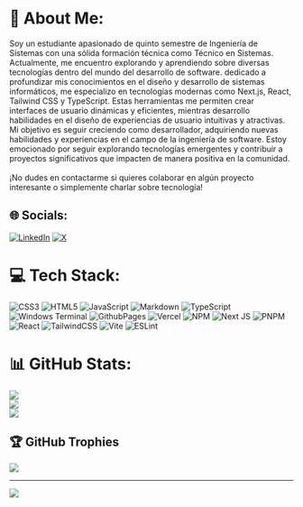 # 💫 About Me:
Soy un estudiante apasionado de quinto semestre de Ingeniería de Sistemas con una sólida formación técnica como Técnico en Sistemas. Actualmente, me encuentro explorando y aprendiendo sobre diversas tecnologías dentro del mundo del desarrollo de software. dedicado a profundizar mis conocimientos en el diseño y desarrollo de sistemas informáticos, me especializo en tecnologías modernas como Next.js, React, Tailwind CSS y TypeScript. Estas herramientas me permiten crear interfaces de usuario dinámicas y eficientes, mientras desarrollo habilidades en el diseño de experiencias de usuario intuitivas y atractivas.<br>Mi objetivo es seguir creciendo como desarrollador, adquiriendo nuevas habilidades y experiencias en el campo de la ingeniería de software. Estoy emocionado por seguir explorando tecnologías emergentes y contribuir a proyectos significativos que impacten de manera positiva en la comunidad.<br><br>¡No dudes en contactarme si quieres colaborar en algún proyecto interesante o simplemente charlar sobre tecnología!


## 🌐 Socials:
[![LinkedIn](https://img.shields.io/badge/LinkedIn-%230077B5.svg?logo=linkedin&logoColor=white)](https://linkedin.com/in/emmanuel-fajardo-cadena) [![X](https://img.shields.io/badge/X-black.svg?logo=X&logoColor=white)](https://x.com/Fajardo1753L) 

# 💻 Tech Stack:
![CSS3](https://img.shields.io/badge/css3-%231572B6.svg?style=flat&logo=css3&logoColor=white) ![HTML5](https://img.shields.io/badge/html5-%23E34F26.svg?style=flat&logo=html5&logoColor=white) ![JavaScript](https://img.shields.io/badge/javascript-%23323330.svg?style=flat&logo=javascript&logoColor=%23F7DF1E) ![Markdown](https://img.shields.io/badge/markdown-%23000000.svg?style=flat&logo=markdown&logoColor=white) ![TypeScript](https://img.shields.io/badge/typescript-%23007ACC.svg?style=flat&logo=typescript&logoColor=white) ![Windows Terminal](https://img.shields.io/badge/Windows%20Terminal-%234D4D4D.svg?style=flat&logo=windows-terminal&logoColor=white) ![GithubPages](https://img.shields.io/badge/github%20pages-121013?style=flat&logo=github&logoColor=white) ![Vercel](https://img.shields.io/badge/vercel-%23000000.svg?style=flat&logo=vercel&logoColor=white) ![NPM](https://img.shields.io/badge/NPM-%23CB3837.svg?style=flat&logo=npm&logoColor=white) ![Next JS](https://img.shields.io/badge/Next-black?style=flat&logo=next.js&logoColor=white) ![PNPM](https://img.shields.io/badge/pnpm-%234a4a4a.svg?style=flat&logo=pnpm&logoColor=f69220) ![React](https://img.shields.io/badge/react-%2320232a.svg?style=flat&logo=react&logoColor=%2361DAFB) ![TailwindCSS](https://img.shields.io/badge/tailwindcss-%2338B2AC.svg?style=flat&logo=tailwind-css&logoColor=white) ![Vite](https://img.shields.io/badge/vite-%23646CFF.svg?style=flat&logo=vite&logoColor=white) ![ESLint](https://img.shields.io/badge/ESLint-4B3263?style=flat&logo=eslint&logoColor=white)
# 📊 GitHub Stats:
![](https://github-readme-stats.vercel.app/api?username=DevFajardo&theme=dark&hide_border=true&include_all_commits=true&count_private=false)<br/>
![](https://github-readme-streak-stats.herokuapp.com/?user=DevFajardo&theme=dark&hide_border=true)<br/>
![](https://github-readme-stats.vercel.app/api/top-langs/?username=DevFajardo&theme=dark&hide_border=true&include_all_commits=true&count_private=false&layout=compact)

## 🏆 GitHub Trophies
![](https://github-profile-trophy.vercel.app/?username=DevFajardo&theme=monokai&no-frame=true&no-bg=false&margin-w=4)


---
[![](https://visitcount.itsvg.in/api?id=DevFajardo&icon=0&color=4)](https://visitcount.itsvg.in)

<!-- Proudly created with GPRM ( https://gprm.itsvg.in ) -->

